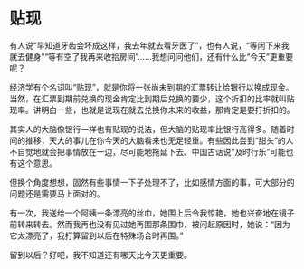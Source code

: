 # 贴现

有人说“早知道牙齿会坏成这样，我去年就去看牙医了”，也有人说，“等闲下来我就去健身”“等有空了我再来收拾房间”……我想问问他们，还有什么比“今天”更重要呢？ 

经济学有个名词叫“贴现”，就是你将一张尚未到期的汇票转让给银行以换成现金。当然，在汇票到期前兑换的现金肯定比到期后兑换的要少，这个折扣的比率就叫贴现率。讲明白一些，也就是说现在就去兑换你未来的收益，那肯定是要打折扣的。 

其实人的大脑像银行一样也有贴现的说法，但大脑的贴现率比银行高得多。随着时间的推移，天大的事儿在你今天的大脑看来也无足轻重。有些因此尝到“甜头”的人不自觉地就会把事情放在一边，尽可能地拖延下去。中国古话说“及时行乐”可能也有这个意思。 

但换个角度想想，固然有些事情一下子处理不了，比如感情方面的事，可大部分的问题还是需要马上面对的。 

有一次，我送给一个阿姨一条漂亮的丝巾，她围上后令我惊艳，她也兴奋地在镜子前转来转去。然而我再也没有见过她再围那条围巾，被问起原因时，她说：“因为它太漂亮了，我打算留到以后在特殊场合时再围。” 

留到以后？好吧，我不知道还有哪天比今天更重要。